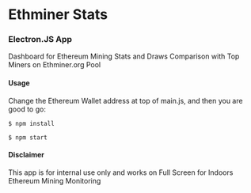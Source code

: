 # Ethminer Stats

### Electron.JS App

Dashboard for Ethereum Mining Stats and Draws Comparison with Top Miners on Ethminer.org Pool

#### Usage

Change the Ethereum Wallet address at top of main.js, and then you are good to go:

```
$ npm install

$ npm start
```

#### Disclaimer

This app is for internal use only and works on Full Screen for Indoors Ethereum Mining Monitoring